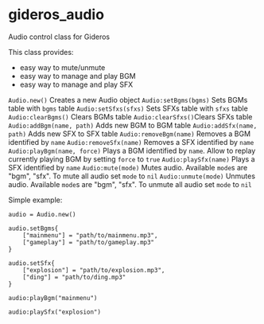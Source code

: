 gideros_audio
=============

Audio control class for Gideros

This class provides:
* easy way to mute/unmute
* easy way to manage and play BGM
* easy way to manage and play SFX

```Audio.new()``` Creates a new Audio object
```Audio:setBgms(bgms)``` Sets BGMs table with ```bgms``` table
```Audio:setSfxs(sfxs)``` Sets SFXs table with ```sfxs``` table 
```Audio:clearBgms()``` Clears BGMs table
```Audio:clearSfxs()```Clears SFXs table
```Audio:addBgm(name, path)``` Adds new BGM to BGM table
```Audio:addSfx(name, path)``` Adds new SFX to SFX table
```Audio:removeBgm(name)``` Removes a BGM identified by ```name```
```Audio:removeSfx(name)``` Removes a SFX identified by ```name```
```Audio:playBgm(name, force)``` Plays a BGM identified by ```name```. Allow to replay currently playing BGM by setting ```force``` to ```true```
```Audio:playSfx(name)``` Plays a SFX identified by ```name```
```Audio:mute(mode)``` Mutes audio. Available ```mode```s are "bgm", "sfx". To mute all audio set ```mode``` to ```nil```
```Audio:unmute(mode)``` Unmutes audio. Available ```mode```s are "bgm", "sfx". To unmute all audio set ```mode``` to ```nil```

Simple example:
```
audio = Audio.new()

audio.setBgms{
	["mainmenu"] = "path/to/mainmenu.mp3",
	["gameplay"] = "path/to/gameplay.mp3"
}

audio.setSfx{
	["explosion"] = "path/to/explosion.mp3",
	["ding"] = "path/to/ding.mp3"
}

audio:playBgm("mainmenu")

audio:playSfx("explosion")

```